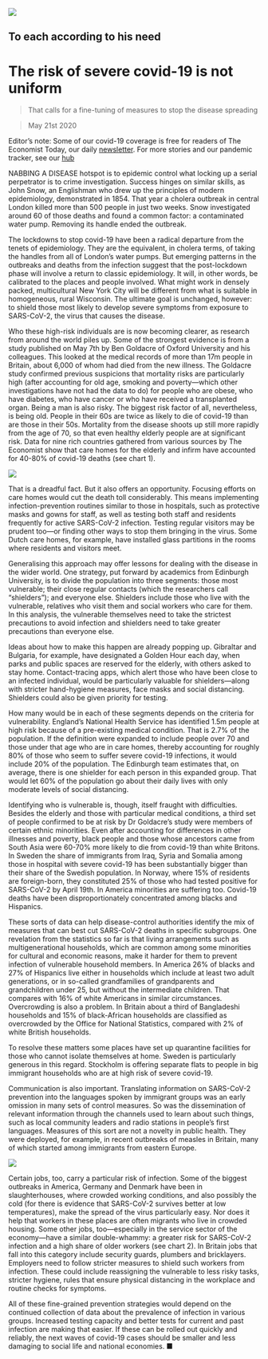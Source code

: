 ![](./images/20200523_STD001.jpg)

## To each according to his need

# The risk of severe covid-19 is not uniform

> That calls for a fine-tuning of measures to stop the disease spreading

> May 21st 2020

Editor’s note: Some of our covid-19 coverage is free for readers of The Economist Today, our daily [newsletter](https://www.economist.com/https://my.economist.com/user#newsletter). For more stories and our pandemic tracker, see our [hub](https://www.economist.com//news/2020/03/11/the-economists-coverage-of-the-coronavirus)

NABBING A DISEASE hotspot is to epidemic control what locking up a serial perpetrator is to crime investigation. Success hinges on similar skills, as John Snow, an Englishman who drew up the principles of modern epidemiology, demonstrated in 1854. That year a cholera outbreak in central London killed more than 500 people in just two weeks. Snow investigated around 60 of those deaths and found a common factor: a contaminated water pump. Removing its handle ended the outbreak.

The lockdowns to stop covid-19 have been a radical departure from the tenets of epidemiology. They are the equivalent, in cholera terms, of taking the handles from all of London’s water pumps. But emerging patterns in the outbreaks and deaths from the infection suggest that the post-lockdown phase will involve a return to classic epidemiology. It will, in other words, be calibrated to the places and people involved. What might work in densely packed, multicultural New York City will be different from what is suitable in homogeneous, rural Wisconsin. The ultimate goal is unchanged, however: to shield those most likely to develop severe symptoms from exposure to SARS-CoV-2, the virus that causes the disease.

Who these high-risk individuals are is now becoming clearer, as research from around the world piles up. Some of the strongest evidence is from a study published on May 7th by Ben Goldacre of Oxford University and his colleagues. This looked at the medical records of more than 17m people in Britain, about 6,000 of whom had died from the new illness. The Goldacre study confirmed previous suspicions that mortality risks are particularly high (after accounting for old age, smoking and poverty—which other investigations have not had the data to do) for people who are obese, who have diabetes, who have cancer or who have received a transplanted organ. Being a man is also risky. The biggest risk factor of all, nevertheless, is being old. People in their 60s are twice as likely to die of covid-19 than are those in their 50s. Mortality from the disease shoots up still more rapidly from the age of 70, so that even healthy elderly people are at significant risk. Data for nine rich countries gathered from various sources by The Economist show that care homes for the elderly and infirm have accounted for 40-80% of covid-19 deaths (see chart 1).

![](./images/20200523_STC679.png)

That is a dreadful fact. But it also offers an opportunity. Focusing efforts on care homes would cut the death toll considerably. This means implementing infection-prevention routines similar to those in hospitals, such as protective masks and gowns for staff, as well as testing both staff and residents frequently for active SARS-CoV-2 infection. Testing regular visitors may be prudent too—or finding other ways to stop them bringing in the virus. Some Dutch care homes, for example, have installed glass partitions in the rooms where residents and visitors meet.

Generalising this approach may offer lessons for dealing with the disease in the wider world. One strategy, put forward by academics from Edinburgh University, is to divide the population into three segments: those most vulnerable; their close regular contacts (which the researchers call “shielders”); and everyone else. Shielders include those who live with the vulnerable, relatives who visit them and social workers who care for them. In this analysis, the vulnerable themselves need to take the strictest precautions to avoid infection and shielders need to take greater precautions than everyone else.

Ideas about how to make this happen are already popping up. Gibraltar and Bulgaria, for example, have designated a Golden Hour each day, when parks and public spaces are reserved for the elderly, with others asked to stay home. Contact-tracing apps, which alert those who have been close to an infected individual, would be particularly valuable for shielders—along with stricter hand-hygiene measures, face masks and social distancing. Shielders could also be given priority for testing.

How many would be in each of these segments depends on the criteria for vulnerability. England’s National Health Service has identified 1.5m people at high risk because of a pre-existing medical condition. That is 2.7% of the population. If the definition were expanded to include people over 70 and those under that age who are in care homes, thereby accounting for roughly 80% of those who seem to suffer severe covid-19 infections, it would include 20% of the population. The Edinburgh team estimates that, on average, there is one shielder for each person in this expanded group. That would let 60% of the population go about their daily lives with only moderate levels of social distancing.

Identifying who is vulnerable is, though, itself fraught with difficulties. Besides the elderly and those with particular medical conditions, a third set of people confirmed to be at risk by Dr Goldacre’s study were members of certain ethnic minorities. Even after accounting for differences in other illnesses and poverty, black people and those whose ancestors came from South Asia were 60-70% more likely to die from covid-19 than white Britons. In Sweden the share of immigrants from Iraq, Syria and Somalia among those in hospital with severe covid-19 has been substantially bigger than their share of the Swedish population. In Norway, where 15% of residents are foreign-born, they constituted 25% of those who had tested positive for SARS-CoV-2 by April 19th. In America minorities are suffering too. Covid-19 deaths have been disproportionately concentrated among blacks and Hispanics.

These sorts of data can help disease-control authorities identify the mix of measures that can best cut SARS-CoV-2 deaths in specific subgroups. One revelation from the statistics so far is that living arrangements such as multigenerational households, which are common among some minorities for cultural and economic reasons, make it harder for them to prevent infection of vulnerable household members. In America 26% of blacks and 27% of Hispanics live either in households which include at least two adult generations, or in so-called grandfamilies of grandparents and grandchildren under 25, but without the intermediate children. That compares with 16% of white Americans in similar circumstances. Overcrowding is also a problem. In Britain about a third of Bangladeshi households and 15% of black-African households are classified as overcrowded by the Office for National Statistics, compared with 2% of white British households.

To resolve these matters some places have set up quarantine facilities for those who cannot isolate themselves at home. Sweden is particularly generous in this regard. Stockholm is offering separate flats to people in big immigrant households who are at high risk of severe covid-19.

Communication is also important. Translating information on SARS-CoV-2 prevention into the languages spoken by immigrant groups was an early omission in many sets of control measures. So was the dissemination of relevant information through the channels used to learn about such things, such as local community leaders and radio stations in people’s first languages. Measures of this sort are not a novelty in public health. They were deployed, for example, in recent outbreaks of measles in Britain, many of which started among immigrants from eastern Europe.

![](./images/20200523_STC675.png)

Certain jobs, too, carry a particular risk of infection. Some of the biggest outbreaks in America, Germany and Denmark have been in slaughterhouses, where crowded working conditions, and also possibly the cold (for there is evidence that SARS-CoV-2 survives better at low temperatures), make the spread of the virus particularly easy. Nor does it help that workers in these places are often migrants who live in crowded housing. Some other jobs, too—especially in the service sector of the economy—have a similar double-whammy: a greater risk for SARS-CoV-2 infection and a high share of older workers (see chart 2). In Britain jobs that fall into this category include security guards, plumbers and bricklayers. Employers need to follow stricter measures to shield such workers from infection. These could include reassigning the vulnerable to less risky tasks, stricter hygiene, rules that ensure physical distancing in the workplace and routine checks for symptoms.

All of these fine-grained prevention strategies would depend on the continued collection of data about the prevalence of infection in various groups. Increased testing capacity and better tests for current and past infection are making that easier. If these can be rolled out quickly and reliably, the next waves of covid-19 cases should be smaller and less damaging to social life and national economies. ■